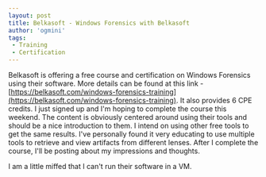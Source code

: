 ```yaml
---
layout: post
title: Belkasoft - Windows Forensics with Belkasoft
author: 'ogmini'
tags:
 - Training
 - Certification
---
```


Belkasoft is offering a free course and certification on Windows Forensics using their software. More details can be found at this link - [https://belkasoft.com/windows-forensics-training](https://belkasoft.com/windows-forensics-training). It also provides 6 CPE credits. I just signed up and I'm hoping to complete the course this weekend. The content is obviously centered around using their tools and should be a nice introduction to them. I intend on using other free tools to get the same results. I've personally found it very educating to use multiple tools to retrieve and view artifacts from different lenses. After I complete the course, I'll be posting about my impressions and thoughts.

I am a little miffed that I can't run their software in a VM.
